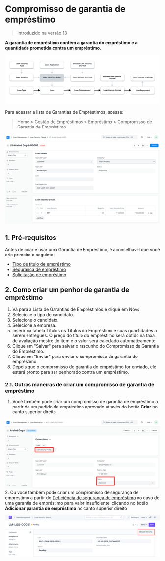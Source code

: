 # Compromisso de garantia de empréstimo



> Introduzido na versão 13


**A garantia de empréstimo contém a garantia do empréstimo e a quantidade prometida contra um empréstimo.**


![Fazer promessa de segurança do empréstimo](/files/loan-security-pledge-flow.png)


Para acessar a lista de Garantias de Empréstimos, acesse:
> Home > Gestão de Empréstimos > Empréstimo > Compromisso de Garantia de Empréstimo


![Solicitação de empréstimo](/files/loan-security-pledge.png)


## 1. Pré-requisitos


Antes de criar e usar uma Garantia de Empréstimo, é aconselhável que você crie primeiro o seguinte:


* [Tipo de título de empréstimo](/docs/pt/loan-management/loan-security-type)
* [Segurança de empréstimo](/docs/pt/loan-management/loan-security)
* [Solicitação de empréstimo](/docs/pt/loan-management/loan-application)


## 2. Como criar um penhor de garantia de empréstimo


1. Vá para a Lista de Garantias de Empréstimos e clique em Novo.
2. Selecione o tipo de candidato.
3. Selecione o candidato.
4. Selecione a empresa.
5. Inserir na tabela Títulos os Títulos do Empréstimo e suas quantidades a serem entregues. O preço do título do empréstimo será obtido na taxa de avaliação mestre do item e o valor será calculado automaticamente.
6. Clique em "Salvar" para salvar o rascunho do Compromisso de Garantia do Empréstimo.
7. Clique em "Enviar" para enviar o compromisso de garantia do empréstimo.
8. Depois que o compromisso de garantia do empréstimo for enviado, ele estará pronto para ser penhorado contra um empréstimo.


### 2.1. Outras maneiras de criar um compromisso de garantia de empréstimo


1. Você também pode criar um compromisso de garantia de empréstimo a partir de um pedido de empréstimo aprovado através do botão **Criar** no canto superior direito


![Solicitação de empréstimo](/files/create-loan-security-pledge.png)
2. Ou você também pode criar um compromisso de segurança de empréstimo a partir do [Deficiência de segurança de empréstimo](/docs/pt/loan-management/loan-security-shortfall) no caso de uma garantia de empréstimo para valor insuficiente, clicando no botão **Adicionar garantia de empréstimo** no canto superior direito


![Solicitação de empréstimo](/files/shortfall-security.png)




